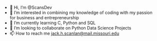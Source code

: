 - 👋 Hi, I’m @ScansDev
- 👀 I’m interested in combining my knowledge of coding with my passion for business and entrepreneurship
- 🌱 I’m currently learning C, Python and SQL
- 💞️ I’m looking to collaborate on Python Data Science Projects
- 📫 How to reach me jack.h.scanlan@mail.missouri.edu

<!---
ScansDev/ScansDev is a ✨ special ✨ repository because its `README.md` (this file) appears on your GitHub profile.
You can click the Preview link to take a look at your changes.
--->
